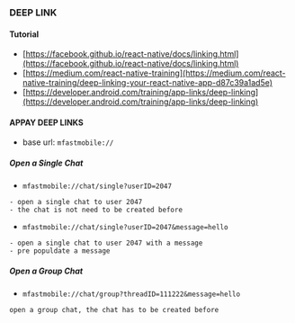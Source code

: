 ### DEEP LINK

#### Tutorial
- [https://facebook.github.io/react-native/docs/linking.html](https://facebook.github.io/react-native/docs/linking.html)
- [https://medium.com/react-native-training](https://medium.com/react-native-training/deep-linking-your-react-native-app-d87c39a1ad5e)
- [https://developer.android.com/training/app-links/deep-linking](https://developer.android.com/training/app-links/deep-linking)

#### APPAY DEEP LINKS
- base url: `mfastmobile://`


##### Open a Single Chat

- `mfastmobile://chat/single?userID=2047`
```
- open a single chat to user 2047
- the chat is not need to be created before
```

- `mfastmobile://chat/single?userID=2047&message=hello`
```
- open a single chat to user 2047 with a message
- pre populdate a message
```


##### Open a Group Chat

- `mfastmobile://chat/group?threadID=111222&message=hello`
```
open a group chat, the chat has to be created before
```
